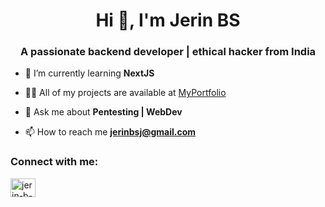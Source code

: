 <h1 align="center">Hi 👋, I'm Jerin BS</h1>
<h3 align="center">A passionate backend developer | ethical hacker from India</h3>

- 🌱 I’m currently learning **NextJS**

- 👨‍💻 All of my projects are available at [MyPortfolio](https://jerinbs.vercel.app)

- 💬 Ask me about **Pentesting | WebDev**

- 📫 How to reach me **jerinbsj@gmail.com**

<h3 align="left">Connect with me:</h3>
<p align="left">
<a href="https://linkedin.com/in/jerin-b-s" target="blank"><img align="center" src="https://raw.githubusercontent.com/rahuldkjain/github-profile-readme-generator/master/src/images/icons/Social/linked-in-alt.svg" alt="jerin-b-s" height="30" width="40" /></a>
</p>

